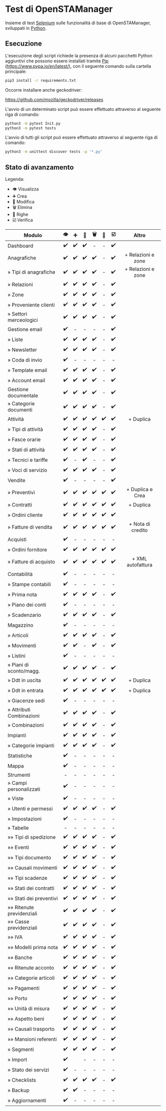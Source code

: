 # Test di OpenSTAManager

Insieme di test [Selenium](https://selenium.dev/) sulle funzionalità di base di OpenSTAManager, sviluppati in [Python](https://www.python.org/).

## Esecuzione

L'esecuzione degli script richiede la presenza di alcuni pacchetti Python aggiuntivi che possono essere installati tramite [Pip (https://www.pypa.io/en/latest/)](https://www.pypa.io/en/latest/), con il seguente comando sulla cartella principale:

```bash
pip3 install -r requirements.txt
```

Occorre installare anche geckodriver:

https://github.com/mozilla/geckodriver/releases

L'avvio di un determinato script può essere effettuato attraverso al seguente riga di comando:
```bash
python3 -m pytest Init.py
python3 -m pytest tests
```
L'avvio di tutti gli script può essere effettuato attraverso al seguente riga di comando:
```bash
python3 -m unittest discover tests -p '*.py'
```

## Stato di avanzamento

Legenda:
- :eye: Visualizza
-  :heavy_plus_sign: Crea
- :pencil: Modifica
- :wastebasket: Elimina
- :bookmark_tabs: Righe
- ☑️ Verifica

 Modulo  | :eye:|:heavy_plus_sign:| :pencil:|:wastebasket:|:bookmark_tabs: |☑️| Altro |
-------- | :----:|:----------------:|:-------:|:-----------:|:--------------:|:-:|:---:|
 Dashboard  | :heavy_check_mark: |:heavy_check_mark:|:heavy_check_mark:|-|-|:heavy_check_mark:||
 Anagrafiche  | :heavy_check_mark: |:heavy_check_mark: | :heavy_check_mark:|:heavy_check_mark: |-|:heavy_check_mark:|+ Relazioni e zone|
 » Tipi di anagrafiche  | :heavy_check_mark: |:heavy_check_mark: | :heavy_check_mark:|:heavy_check_mark: |-|:heavy_check_mark:|+ Relazioni e zone|
 » Relazioni  | :heavy_check_mark: |  :heavy_check_mark: |:heavy_check_mark:|:heavy_check_mark:|-|:heavy_check_mark:||
 » Zone  | :heavy_check_mark: | :heavy_check_mark: |:heavy_check_mark:|:heavy_check_mark:|-|:heavy_check_mark:||
 » Proveniente clienti  | :heavy_check_mark: | :heavy_check_mark: |:heavy_check_mark:|:heavy_check_mark:|-|:heavy_check_mark:||
 » Settori merceologici  | :heavy_check_mark: | :heavy_check_mark: |:heavy_check_mark:|:heavy_check_mark:|-|:heavy_check_mark:||
 Gestione email  | :heavy_check_mark:|-|-|-|-|:heavy_check_mark:||
 » Liste  | :heavy_check_mark: |:heavy_check_mark: |:heavy_check_mark:|:heavy_check_mark:|-|:heavy_check_mark:||
 » Newsletter  | :heavy_check_mark: |:heavy_check_mark: |:heavy_check_mark:|:heavy_check_mark:|-|:heavy_check_mark:||
 » Coda di invio  | :heavy_check_mark: |-|-|-|-|-||
 » Template email  | :heavy_check_mark: |  :heavy_check_mark: |:heavy_check_mark:|:heavy_check_mark:|-|:heavy_check_mark:||
 » Account email  | :heavy_check_mark: | :heavy_check_mark: |:heavy_check_mark:|:heavy_check_mark:|-|:heavy_check_mark:||
 Gestione documentale  | :heavy_check_mark: | :heavy_check_mark: |:heavy_check_mark:|:heavy_check_mark:|-|:heavy_check_mark:||
 » Categorie documenti  | :heavy_check_mark: |:heavy_check_mark: |:heavy_check_mark: |:heavy_check_mark: |-|:heavy_check_mark:||
 Attività  | :heavy_check_mark: |  :heavy_check_mark: |:heavy_check_mark:|:heavy_check_mark:|:heavy_check_mark: |:heavy_check_mark:|+ Duplica|
 » Tipi di attività  | :heavy_check_mark: | :heavy_check_mark: |:heavy_check_mark:|:heavy_check_mark:|-|:heavy_check_mark:||
 » Fasce orarie  | :heavy_check_mark: | :heavy_check_mark: |:heavy_check_mark:|:heavy_check_mark:|-|:heavy_check_mark:||
 » Stati di attività  | :heavy_check_mark: | :heavy_check_mark: |:heavy_check_mark:|:heavy_check_mark:|-|:heavy_check_mark:||
 » Tecnici e tariffe |:heavy_check_mark:|-|:heavy_check_mark:|-|-|:heavy_check_mark:||
 » Voci di servizio  | :heavy_check_mark: | :heavy_check_mark: |:heavy_check_mark:|:heavy_check_mark:|-|:heavy_check_mark:||
 Vendite  | :heavy_check_mark:| -|-|-|-|:heavy_check_mark:||
 » Preventivi  | :heavy_check_mark: | :heavy_check_mark: |:heavy_check_mark:|:heavy_check_mark:|:heavy_check_mark: |:heavy_check_mark:|+ Duplica e Crea|
 » Contratti  | :heavy_check_mark: | :heavy_check_mark: |:heavy_check_mark:|:heavy_check_mark:|:heavy_check_mark: |:heavy_check_mark:| + Duplica|
 » Ordini cliente  | :heavy_check_mark: |  :heavy_check_mark: |:heavy_check_mark:|:heavy_check_mark:|:heavy_check_mark: |:heavy_check_mark:||
 » Fatture di vendita  | :heavy_check_mark: | :heavy_check_mark:  | :heavy_check_mark:| :heavy_check_mark: |:heavy_check_mark: |:heavy_check_mark:|  + Nota di credito|
 Acquisti  | :heavy_check_mark: |-|-|-|-|-||
 » Ordini fornitore  | :heavy_check_mark: |:heavy_check_mark: |:heavy_check_mark:|:heavy_check_mark:|:heavy_check_mark: |:heavy_check_mark:||
 » Fatture di acquisto  | :heavy_check_mark: |:heavy_check_mark: |:heavy_check_mark:|:heavy_check_mark:|:heavy_check_mark: |:heavy_check_mark:|+ XML autofattura|
 Contabilità  |:heavy_check_mark:|-|-|-|-|-||
 » Stampe contabili  | :heavy_check_mark: | -|-|-|-|-||
 » Prima nota  | :heavy_check_mark: |:heavy_check_mark:|:heavy_check_mark:|:heavy_check_mark:|-|:heavy_check_mark:||
 » Piano dei conti  | :heavy_check_mark: | -|-|-|-|-||
 » Scadenzario  | :heavy_check_mark: | :heavy_check_mark: |:heavy_check_mark:|:heavy_check_mark:|-|:heavy_check_mark:||
 Magazzino  | :heavy_check_mark: |-|-|-|-|-||
 » Articoli  | :heavy_check_mark: | :heavy_check_mark: |:heavy_check_mark:|:heavy_check_mark:|-|:heavy_check_mark:||
 » Movimenti  | :heavy_check_mark: | :heavy_check_mark: |-|:heavy_check_mark:  |-|:heavy_check_mark:||
 » Listini  | :heavy_check_mark: | - |-|-|-|-||
 » Piani di sconto/magg.  | :heavy_check_mark: |  :heavy_check_mark: |:heavy_check_mark: |:heavy_check_mark: |-|:heavy_check_mark:||
 » Ddt in uscita  | :heavy_check_mark: |:heavy_check_mark: |:heavy_check_mark: |:heavy_check_mark: |:heavy_check_mark: |:heavy_check_mark:| + Duplica|
 » Ddt in entrata  | :heavy_check_mark: | :heavy_check_mark: |:heavy_check_mark: |:heavy_check_mark: |:heavy_check_mark: |:heavy_check_mark:| + Duplica|
 » Giacenze sedi  | :heavy_check_mark: |-|-|-|-|-||
 » Attributi Combinazioni  | :heavy_check_mark: |:heavy_check_mark: |:heavy_check_mark:|:heavy_check_mark:|-|:heavy_check_mark:||
 » Combinazioni  | :heavy_check_mark: | :heavy_check_mark: |:heavy_check_mark:|:heavy_check_mark:|-|:heavy_check_mark:||
 Impianti  | :heavy_check_mark: |  :heavy_check_mark: |:heavy_check_mark:|:heavy_check_mark:|-|:heavy_check_mark:||
 » Categorie impianti  | :heavy_check_mark: | :heavy_check_mark: | :heavy_check_mark:| :heavy_check_mark:|-|:heavy_check_mark:||
 Statistiche | :heavy_check_mark: | - | -| -|-|-||
 Mappa | :heavy_check_mark: | - | -| -|-|-||
 Strumenti  | - |-|-|-|-|-||
 » Campi personalizzati  | :heavy_check_mark: |-|-|-|-|-||
 » Viste  | :heavy_check_mark: |-|-|-|-|-||
 » Utenti e permessi  | :heavy_check_mark: |:heavy_check_mark: |:heavy_check_mark:|:heavy_check_mark:|-|:heavy_check_mark:||
 » Impostazioni  | :heavy_check_mark: |-|-|-|-|-||
 » Tabelle  | - |-|-|-|-|-||
 »» Tipi di spedizione  | :heavy_check_mark: | :heavy_check_mark: |:heavy_check_mark:|:heavy_check_mark:|-|:heavy_check_mark:||
 »» Eventi  | :heavy_check_mark: |:heavy_check_mark: |:heavy_check_mark:|:heavy_check_mark:|-|:heavy_check_mark:||
 »» Tipi documento  | :heavy_check_mark: | :heavy_check_mark: |:heavy_check_mark:|:heavy_check_mark:|-|:heavy_check_mark:||
 »» Causali movimenti  | :heavy_check_mark: | :heavy_check_mark: |:heavy_check_mark: |:heavy_check_mark: |-|:heavy_check_mark:||
 »» Tipi scadenze  | :heavy_check_mark: | :heavy_check_mark: | :heavy_check_mark:| :heavy_check_mark:|-| :heavy_check_mark:||
 »» Stati dei contratti  | :heavy_check_mark: | :heavy_check_mark: |:heavy_check_mark:|:heavy_check_mark:|-| :heavy_check_mark:||
 »» Stati dei preventivi  | :heavy_check_mark: | :heavy_check_mark: |:heavy_check_mark:|:heavy_check_mark:|-| :heavy_check_mark:||
 »» Ritenute previdenziali  | :heavy_check_mark: | :heavy_check_mark: |:heavy_check_mark:|:heavy_check_mark:|-| :heavy_check_mark:||
 »» Casse previdenziali  | :heavy_check_mark: | :heavy_check_mark: |:heavy_check_mark:|:heavy_check_mark:|-| :heavy_check_mark:||
 »» IVA  | :heavy_check_mark: | :heavy_check_mark: |:heavy_check_mark:|:heavy_check_mark:|-|:heavy_check_mark:||
 »» Modelli prima nota  | :heavy_check_mark: |:heavy_check_mark:|:heavy_check_mark:|:heavy_check_mark:|-|:heavy_check_mark:||
 »» Banche  | :heavy_check_mark: |  :heavy_check_mark: |:heavy_check_mark:|:heavy_check_mark:|-|:heavy_check_mark:||
 »» Ritenute acconto  | :heavy_check_mark: |:heavy_check_mark: |:heavy_check_mark:|:heavy_check_mark:|-|:heavy_check_mark:||
 »» Categorie articoli  | :heavy_check_mark: | :heavy_check_mark: |:heavy_check_mark:|:heavy_check_mark:|-|:heavy_check_mark:||
 »» Pagamenti  | :heavy_check_mark: | :heavy_check_mark: |:heavy_check_mark:|:heavy_check_mark:|-|:heavy_check_mark:||
 »» Porto  | :heavy_check_mark: | :heavy_check_mark: |:heavy_check_mark:|:heavy_check_mark:|-|:heavy_check_mark:||
 »» Unità di misura  | :heavy_check_mark: |:heavy_check_mark: |:heavy_check_mark:|:heavy_check_mark:|-|:heavy_check_mark:||
 »» Aspetto beni  | :heavy_check_mark: | :heavy_check_mark: |:heavy_check_mark:|:heavy_check_mark:|-|:heavy_check_mark:||
 »» Causali trasporto  | :heavy_check_mark: |:heavy_check_mark: |:heavy_check_mark:|:heavy_check_mark:|-|:heavy_check_mark:||
 »» Mansioni referenti  | :heavy_check_mark: | :heavy_check_mark: |:heavy_check_mark:|:heavy_check_mark:|-|:heavy_check_mark:||
 » Segmenti  | :heavy_check_mark: | :heavy_check_mark: |:heavy_check_mark:|:heavy_check_mark:|-|:heavy_check_mark:||
 » Import  | :heavy_check_mark: ||-|-|-|-||
 » Stato dei servizi  | :heavy_check_mark: |-|-|-|-|-||
 » Checklists  | :heavy_check_mark: |:heavy_check_mark: |:heavy_check_mark:|:heavy_check_mark:|-|:heavy_check_mark:||
 » Backup  | :heavy_check_mark: |:heavy_check_mark: |-|-|-|-||
 » Aggiornamenti  | :heavy_check_mark: | -|-|-|-|-||